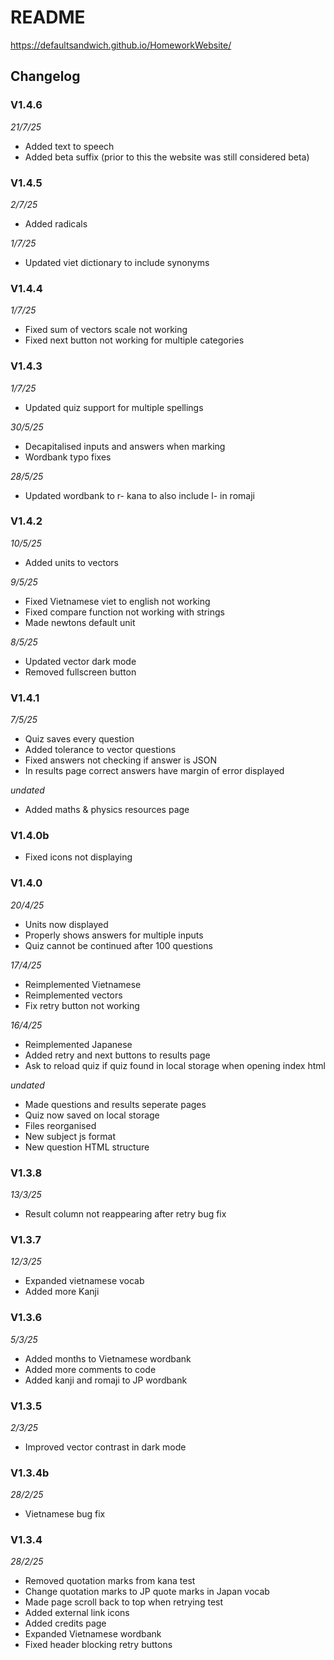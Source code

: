 # README

https://defaultsandwich.github.io/HomeworkWebsite/

## Changelog
### V1.4.6
*21/7/25*
- Added text to speech
- Added beta suffix (prior to this the website was still considered beta)

### V1.4.5
*2/7/25*
- Added radicals

*1/7/25*
- Updated viet dictionary to include synonyms

### V1.4.4
*1/7/25*
- Fixed sum of vectors scale not working
- Fixed next button not working for multiple categories

### V1.4.3
*1/7/25*
- Updated quiz support for multiple spellings

*30/5/25*
- Decapitalised inputs and answers when marking
- Wordbank typo fixes

*28/5/25*
- Updated wordbank to r- kana to also include l- in romaji

### V1.4.2
*10/5/25*
- Added units to vectors

*9/5/25*
- Fixed Vietnamese viet to english not working
- Fixed compare function not working with strings
- Made newtons default unit

*8/5/25*
- Updated vector dark mode
- Removed fullscreen button

### V1.4.1
*7/5/25*
- Quiz saves every question
- Added tolerance to vector questions
- Fixed answers not checking if answer is JSON
- In results page correct answers have margin of error displayed

*undated*
- Added maths & physics resources page

### V1.4.0b
- Fixed icons not displaying

### V1.4.0
*20/4/25*
- Units now displayed
- Properly shows answers for multiple inputs
- Quiz cannot be continued after 100 questions

*17/4/25*
- Reimplemented Vietnamese
- Reimplemented vectors
- Fix retry button not working

*16/4/25*
- Reimplemented Japanese
- Added retry and next buttons to results page
- Ask to reload quiz if quiz found in local storage when opening index html

*undated*
- Made questions and results seperate pages
- Quiz now saved on local storage
- Files reorganised
- New subject js format
- New question HTML structure 

### V1.3.8
*13/3/25*
- Result column not reappearing after retry bug fix

### V1.3.7
*12/3/25*
- Expanded vietnamese vocab
- Added more Kanji

### V1.3.6
*5/3/25*
- Added months to Vietnamese wordbank
- Added more comments to code
- Added kanji and romaji to JP wordbank

### V1.3.5 
*2/3/25*
- Improved vector contrast in dark mode

### V1.3.4b 
*28/2/25*
- Vietnamese bug fix

### V1.3.4 
*28/2/25*
- Removed quotation marks from kana test
- Change quotation marks to JP quote marks in Japan vocab
- Made page scroll back to top when retrying test
- Added external link icons
- Added credits page
- Expanded Vietnamese wordbank
- Fixed header blocking retry buttons





